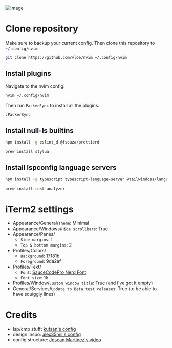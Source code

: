 ![image](https://pub-17a0349a6dd0473f8502957f5c524d98.r2.dev/preview.png)

# Clone repository

Make sure to backup your current config. Then clone this repository to `~/.config/nvim`.

```sh
git clone https://github.com/vloe/nvim ~/.config/nvim
```

## Install plugins

Navigate to the nvim config.

```sh
nvim ~/.config/nvim
```

Then run `PackerSync` to install all the plugins.

```sh
:PackerSync
```

## Install null-ls builtins

```sh
npm install -g eslint_d @fsouza/prettierd
```

```sh
brew install stylua
```

## Install lspconfig language servers

```sh
npm install -g typescript typescript-language-server @tailwindcss/language-server svelte-language-server vscode-langservers-extracted @astrojs/language-server
```

```sh
brew install rust-analyzer
```

# iTerm2 settings

- Appearance/General/`Theme`: Minimal
- Appearance/Windows/`Hide scrollbars`: True
- Appearance/Panes/
  - `Side margins`: 1
  - `Top & bottom margins`: 2
- Profiles/Colors/
  - `Background`: 17181b
  - `Foreground`: 9da2af
- Profiles/Text/
  - `Font`: [SauceCodePro Nerd Font](https://www.nerdfonts.com/font-downloads)
  - `Font size`: 15
- Profiles/Window/`Custom window title`: True (and i've got it empty)
- General/Services/`Update to Beta test releases`: True (to be able to have squiggly lines)

# Credits

- lsp/cmp stuff: [kutsan's config](https://github.com/kutsan/dotfiles/tree/master/.config/nvim)
- design inspo: [alex35mil's config](https://github.com/alex35mil/dotfiles)
- config structure: [Josean Martinez's video](https://www.youtube.com/watch?v=vdn_pKJUda8)
